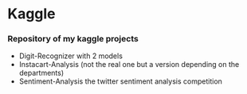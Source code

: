 # Kaggle
### Repository of my kaggle projects  

- Digit-Recognizer with 2 models  
- Instacart-Analysis (not the real one but a version depending on the departments)
- Sentiment-Analysis the twitter sentiment analysis competition